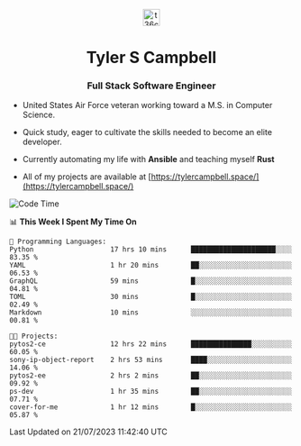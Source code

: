 <p align="center">
<a href="https://www.linkedin.com/in/t36campbell" target="blank"><img align="center" src="https://ik.imagekit.io/t36campbell/Portfolio/linkedin.png.original_m8bbGgPh6.png" alt="t36campbell" height="30" width="30" /></a>
</p>
<h1 align="center">Tyler S Campbell</h1>
<h3 align="center">Full Stack Software Engineer</h3>

* United States Air Force veteran working toward a M.S. in Computer Science.

* Quick study, eager to cultivate the skills needed to become an elite developer.

* Currently automating my life with **Ansible** and teaching myself **Rust**

* All of my projects are available at [https://tylercampbell.space/](https://tylercampbell.space/)

<!--START_SECTION:waka-->
![Code Time](http://img.shields.io/badge/Code%20Time-2%2C637%20hrs%208%20mins-blue)

📊 **This Week I Spent My Time On** 

```text
💬 Programming Languages: 
Python                   17 hrs 10 mins      █████████████████████░░░░   83.35 % 
YAML                     1 hr 20 mins        ██░░░░░░░░░░░░░░░░░░░░░░░   06.53 % 
GraphQL                  59 mins             █░░░░░░░░░░░░░░░░░░░░░░░░   04.81 % 
TOML                     30 mins             █░░░░░░░░░░░░░░░░░░░░░░░░   02.49 % 
Markdown                 10 mins             ░░░░░░░░░░░░░░░░░░░░░░░░░   00.81 % 

🐱‍💻 Projects: 
pytos2-ce                12 hrs 22 mins      ███████████████░░░░░░░░░░   60.05 % 
sony-ip-object-report    2 hrs 53 mins       ████░░░░░░░░░░░░░░░░░░░░░   14.06 % 
pytos2-ee                2 hrs 2 mins        ██░░░░░░░░░░░░░░░░░░░░░░░   09.92 % 
ps-dev                   1 hr 35 mins        ██░░░░░░░░░░░░░░░░░░░░░░░   07.71 % 
cover-for-me             1 hr 12 mins        █░░░░░░░░░░░░░░░░░░░░░░░░   05.87 % 
```


 Last Updated on 21/07/2023 11:42:40 UTC
<!--END_SECTION:waka-->
